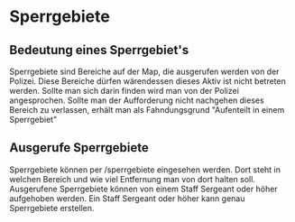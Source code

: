 # Sperrgebiete

## Bedeutung eines Sperrgebiet's
Sperrgebiete sind Bereiche auf der Map, die ausgerufen werden von der Polizei. Diese Bereiche dürfen wärendessen dieses Aktiv ist nicht betreten werden. Sollte man sich darin finden wird man von der Polizei angesprochen. Sollte man der Aufforderung nicht nachgehen dieses Bereich zu verlassen, erhält man als Fahndungsgrund "Aufenteilt in einem Sperrgebiet"

## Ausgerufe Sperrgebiete
Sperrgebiete können per /sperrgebiete eingesehen werden. Dort steht in welchen Bereich und wie viel Entfernung man von dort halten soll. Ausgerufene Sperrgebiete können von einem Staff Sergeant oder höher aufgehoben werden. Ein Staff Sergeant oder höher kann genau Sperrgebiete erstellen.
